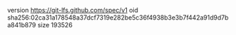 version https://git-lfs.github.com/spec/v1
oid sha256:02ca31a178548a37dcf7319e282be5c36f4938b3e3b7f442a91d9d7ba841b879
size 193526
